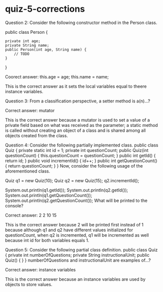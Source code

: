 # quiz-5-corrections

Question 2: Consider the following constructor method in the Person class.

public class Person {

    private int age;
    private String name;
    public Person(int age, String name) {
        // TODO
    }
}

Coorect answer: this.age = age; this.name = name; 

This is the correct answer as it sets the local variables equal to theere instance variables.

Question 3: From a classification perspective, a setter method is a(n)...?

Correct answer: mutator

This is the correct answer because a mutator is used to set a value of a private field based on what was received as the parameter; a static method is called without creating an object of a class and is shared among all objects created from the class.

Question 4: Consider the following partially implemented class.
public class Quiz {
    private static int id = 1;
    private int questionCount;
    public Quiz(int questionCount) {
        this.questionCount = questionCount;
    }
    public int getId() {
        return id;
    }
    public void incrementId() {
        id++;
    }
    public int getQuestionCount() {
        return questionCount;
    }
}
Now, consider the following usage of the aforementioned class.

Quiz q1 = new Quiz(10);
Quiz q2 = new Quiz(15);
q2.incrementId();

System.out.println(q1.getId());
System.out.println(q2.getId());
System.out.println(q1.getQuestionCount());
System.out.println(q2.getQuestionCount());
What will be printed to the console?

Correct answer: 2 2 10 15

This is the correct answer because 2 will be printed first instead of 1 because although q1 and q2 have different values initialized for questionCount, when q2 is incremented, q1 will be incremented as well because int id for both variables equals 1.

Question 5: Consider the following partial class definition.
public class Quiz {
    private int numberOfQuestions;
    private String instructionalUnit;
    public Quiz() {
    }
}
numberOfQuestions and instructionalUnit are examples of...?

Correct answer:  instance variables 

This is the correct answer because an instance variables are used by objects to store values.
